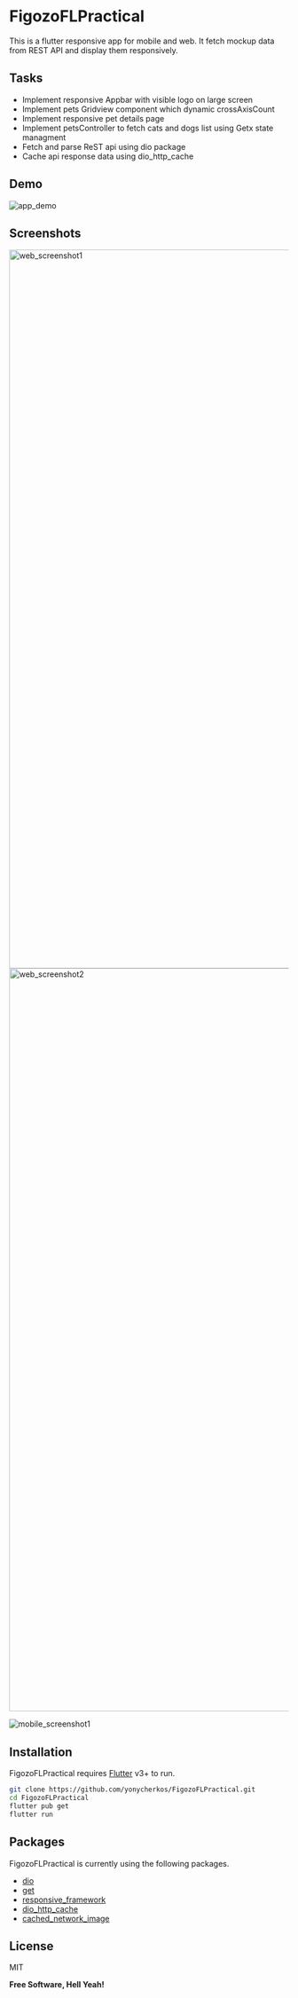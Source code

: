 # FigozoFLPractical

This is a flutter responsive app for mobile and web. It fetch mockup data from REST API and display them responsively.

## Tasks

- Implement responsive Appbar with visible logo on large screen
- Implement pets Gridview component which dynamic crossAxisCount
- Implement responsive pet details page
- Implement petsController to fetch cats and dogs list using Getx state managment
- Fetch and parse ReST api using dio package
- Cache api response data using dio_http_cache

## Demo

![app_demo](https://user-images.githubusercontent.com/45253598/200738236-827f6584-76cc-49e0-b471-7e48fddf5a23.gif)

## Screenshots

<img width="1296" alt="web_screenshot1" src="https://user-images.githubusercontent.com/45253598/200731564-dbf16bfc-660e-4adc-b4f2-09883211635e.png">

<img width="1340" alt="web_screenshot2" src="https://user-images.githubusercontent.com/45253598/200731592-fb1c126a-0ba0-4f02-8114-3fbb2e60dd9c.png">

![mobile_screenshot1](https://user-images.githubusercontent.com/45253598/200732007-c65fb598-069d-4e25-89ff-2941f98f55db.png)


## Installation

FigozoFLPractical requires [Flutter](https://docs.flutter.dev/development/tools/sdk/release-notes) v3+ to run.

```sh
git clone https://github.com/yonycherkos/FigozoFLPractical.git
cd FigozoFLPractical
flutter pub get
flutter run
```

## Packages

FigozoFLPractical is currently using the following packages.

- [dio](https://pub.dev/packages/dio)
- [get](https://pub.dev/packages/get)
- [responsive_framework](https://pub.dev/packages/responsive_framework)
- [dio_http_cache](https://pub.dev/packages/dio_http_cache)
- [cached_network_image](https://pub.dev/packages/cached_network_image)

## License

MIT

**Free Software, Hell Yeah!**
